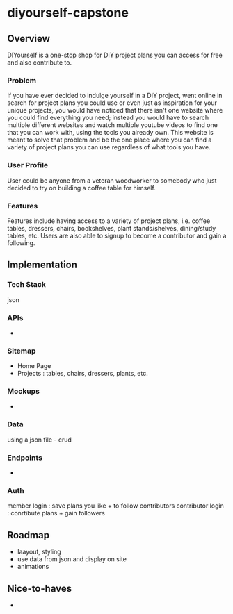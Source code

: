 # diyourself-capstone

## Overview

DIYourself is a one-stop shop for DIY project plans you can access for free and also contribute to.

### Problem

If you have ever decided to indulge yourself in a DIY project, went online in search for project plans you could use or even just as inspiration for your unique projects, you would have noticed that there isn't one website where you could find everything you need; instead you would have to search multiple different websites and watch multiple youtube videos to find one that you can work with, using the tools you already own.
This website is meant to solve that problem and be the one place where you can find a variety of project plans you can use regardless of what tools you have.

### User Profile

User could be anyone from a veteran woodworker to somebody who just decided to try on building a coffee table for himself.

### Features

Features include having access to a variety of project plans, i.e. coffee tables, dressers, chairs, bookshelves, plant stands/shelves, dining/study tables, etc. Users are also able to signup to become a contributor and gain a following.

## Implementation

### Tech Stack

json

### APIs

-

### Sitemap

- Home Page
- Projects : tables, chairs, dressers, plants, etc.

### Mockups

-

### Data

using a json file - crud

### Endpoints

-

### Auth

member login : save plans you like + to follow contributors
contributor login : conrtibute plans + gain followers

## Roadmap

- laayout, styling
- use data from json and display on site
- animations

## Nice-to-haves

-
